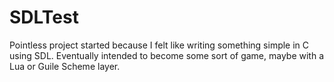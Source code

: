 # SDLTest

Pointless project started because I felt like writing something simple
in C using SDL. Eventually intended to become some sort of game, maybe
with a Lua or Guile Scheme layer.